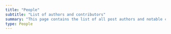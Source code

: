 ```yaml
---
title: "People"
subtitle: "List of authors and contributors"
summary: "This page contains the list of all post authors and notable contributors."
type: People
---
```

